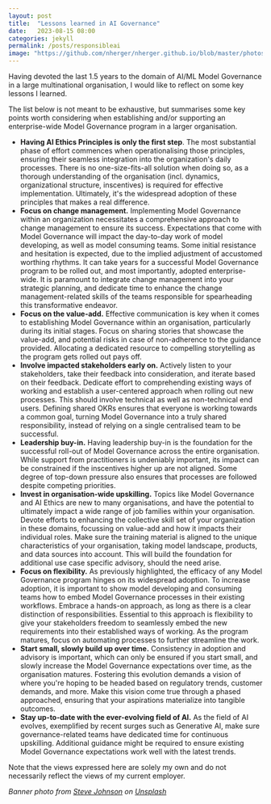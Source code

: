 ```yaml
---
layout: post
title:  "Lessons learned in AI Governance"
date:   2023-08-15 08:00
categories: jekyll
permalink: /posts/responsibleai
image: "https://github.com/nherger/nherger.github.io/blob/master/photos/ResponsibleAI_banner.jpg?raw=true"
---
```



Having devoted the last 1.5 years to the domain of AI/ML Model Governance in a large multinational organisation, I would like to reflect on some key lessons I learned.  

<!--more-->

The list below is not meant to be exhaustive, but summarises some key points worth considering when establishing and/or supporting an enterprise-wide Model Governance program in a larger organisation.

* **Having AI Ethics Principles is only the first step**. The most substantial phase of effort commences when operationalising those principles, ensuring their seamless integration into the organization's daily processes. There is no one-size-fits-all solution when doing so, as a thorough understanding of the organisation (incl. dynamics, organizational structure, inscentives) is required for effective implementation. Ultimately, it's the widespread adoption of these principles that makes a real difference.
* **Focus on change management.** Implementing Model Governance within an organization necessitates a comprehensive approach to change management to ensure its success. Expectations that come with Model Governance will impact the day-to-day work of model developing, as well as model consuming teams. Some initial resistance and hesitation is expected, due to the implied adjustment of accustomed worthing rhythms. It can take years for a successful Model Governance program to be rolled out, and most importantly, adopted enterprise-wide. It is paramount to integrate change management into your strategic planning, and dedicate time to enhance the change management-related skills of the teams responsible for spearheading this transformative endeavor.
* **Focus on the value-add.** Effective communication is key when it comes to establishing Model Governance within an organisation, particularly during its initial stages. Focus on sharing stories that showcase the value-add, and potential risks in case of non-adherence to the guidance provided. Allocating a dedicated resource to compelling storytelling as the program gets rolled out pays off.
* **Involve impacted stakeholders early on.** Actively listen to your stakeholders, take their feedback into consideration, and iterate based on their feedback. Dedicate effort to comprehending existing ways of working and establish a user-centered approach when rolling out new processes. This should involve technical as well as non-technical end users. Defining shared OKRs ensures that everyone is working towards a common goal, turning Model Governance into a truly shared responsibility, instead of relying on a single centralised team to be successful.
* **Leadership buy-in.** Having leadership buy-in is the foundation for the successful roll-out of Model Governance across the entire organisation. While support from practitioners is undeniably important, its impact can be constrained if the inscentives higher up are not aligned. Some degree of top-down pressure also ensures that processes are followed despite competing priorities.
* **Invest in organisation-wide upskilling.** Topics like Model Governance and AI Ethics are new to many organisations, and have the potential to ultimately impact a wide range of job families within your organisation. Devote efforts to enhancing the collective skill set of your organization in these domains, focussing on value-add and how it impacts their individual roles. Make sure the training material is aligned to the unique characteristics of your organisation, taking model landscape, products, and data sources into account. This will build the foundation for additional use case specific advisory, should the need arise. 
* **Focus on flexibility.** As previously highlighted, the efficacy of any Model Governance program hinges on its widespread adoption. To increase adoption, it is important to show model developing and consuming teams how to embed Model Governance processes in their existing workflows. Embrace a hands-on approach, as long as there is a clear distinction of responsibilities. Essential to this approach is flexibility to give your stakeholders freedom to seamlessly embed the new requirements into their established ways of working. As the program matures, focus on automating processes to further streamline the work.
* **Start small, slowly build up over time.** Consistency in adoption and advisory is important, which can only be ensured if you start small, and slowly increase the Model Governance expectations over time, as the organisation matures. Fostering this evolution demands a vision of where you're hoping to be headed based on regulatory trends, customer demands, and more. Make this vision come true through a phased approached, ensuring that your aspirations materialize into tangible outcomes.
* **Stay up-to-date with the ever-evolving field of AI.** As the field of AI evolves, exemplified by recent surges such as Generative AI, make sure governance-related teams have dedicated time for continuous upskilling. Additional guidance might be required to ensure existing Model Governance expectations work well with the latest trends.

 Note that the views expressed here are solely my own and do not necessarily reflect the views of my current employer.

*Banner photo from <a href="https://unsplash.com/de/@steve_j?utm_source=unsplash&utm_medium=referral&utm_content=creditCopyText">Steve Johnson</a> on <a href="https://unsplash.com/de/fotos/_0iV9LmPDn0?utm_source=unsplash&utm_medium=referral&utm_content=creditCopyText">Unsplash</a>*
  